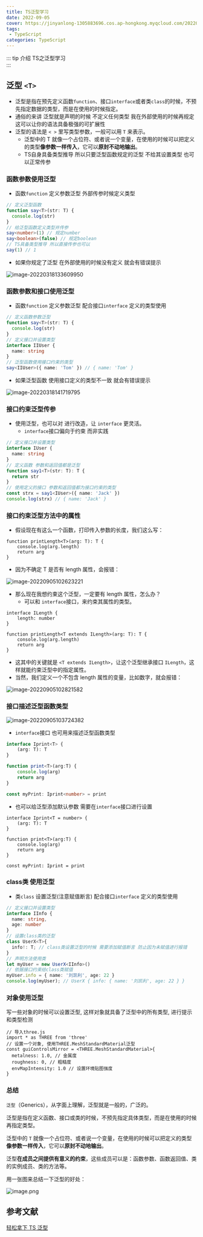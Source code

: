 ```yaml
---
title: TS泛型学习
date: 2022-09-05
cover: https://jinyanlong-1305883696.cos.ap-hongkong.myqcloud.com/202209051045513.jpg
tags:
 - TypeScript
categories: TypeScript
---
```


::: tip 介绍
TS之泛型学习<br>
:::

<!-- more -->

## 泛型 `<T>`

* 泛型是指在预先定义函数`function`、接口`interface`或者类`class`的时候，不预先指定数据的类型，而是在使用的时候指定。
* 通俗的来讲 泛型就是声明的时候 不定义任何类型 我在外部使用的时候再规定 这可以让你的语法具备极强的可扩展性
* 泛型的语法是 `< >` 里写类型参数，一般可以用 `T` 来表示。
  * 泛型中的 T 就像一个占位符、或者说一个变量，在使用的时候可以把定义的类型**像参数一样传入**，它可以**原封不动地输出**。
  * TS自身具备类型推导 所以只要泛型函数规定的泛型 不给其设置类型 也可以正常传参


### **函数参数使用泛型**

* 函数`function` 定义参数泛型  外部传参时候定义类型

```typescript
// 定义泛型函数
function say<T>(str: T) {
  console.log(str)
}
// 给泛型函数定义类型并传参
say<number>(1) // 规定number
say<boolean>(false) // 规定boolean
// TS具备类型推导 所以直接传参也可以
say(1) // 1
```

* 如果你规定了泛型 在外部使用的时候没有定义 就会有错误提示

![image-20220318133609950](https://jinyanlong-1305883696.cos.ap-hongkong.myqcloud.com/image-20220318133609950.png)

### **函数参数和接口使用泛型**

* 函数`function` 定义参数泛型 配合接口`interface` 定义的类型使用

```typescript
// 定义函数参数泛型
function say<T>(str: T) {
  console.log(str)
}
// 定义接口并设置类型
interface IIUser {
  name: string
}
// 泛型函数使用接口约束的类型
say<IIUser>({ name: 'Tom' }) // { name: 'Tom' }
```

* 如果泛型函数 使用接口定义的类型不一致 就会有错误提示

![image-20220318141719795](https://jinyanlong-1305883696.cos.ap-hongkong.myqcloud.com/image-20220318141719795.png)

### **接口约束泛型传参**

* 使用泛型，也可以对 进行改造，让 `interface` 更灵活。
  * `interface`接口偏向于约束 而非实践


```typescript
// 定义接口并设置类型
interface IUser {
  name: string
}
// 定义函数 参数和返回值都是泛型
function say1<T>(str: T): T {
  return str
}
// 使用定义的接口 参数和返回值都为接口约束的类型
const strx = say1<IUser>({ name: 'Jack' })
console.log(strx) // { name: 'Jack' }
```

### **接口约束泛型方法中的属性**

* 假设现在有这么一个函数，打印传入参数的长度，我们这么写：

```tsx
function printLength<T>(arg: T): T {
    console.log(arg.length)
    return arg
}
```

* 因为不确定 T 是否有 length 属性，会报错：

![image-20220905102623221](https://jinyanlong-1305883696.cos.ap-hongkong.myqcloud.com/202209051026262.png)

* 那么现在我想约束这个泛型，一定要有 length 属性，怎么办？
  * 可以和 `interface`接口，来约束其属性的类型。

```tsx
interface ILength {
    length: number
}

function printLength<T extends ILength>(arg: T): T {
    console.log(arg.length)
    return arg
}
```

* 这其中的关键就是 `<T extends ILength>`，让这个泛型继承接口 `ILength`，这样就能约束泛型中的指定属性。
* 当然，我们定义一个不包含 length 属性的变量，比如数字，就会报错：

![image-20220905102821582](https://jinyanlong-1305883696.cos.ap-hongkong.myqcloud.com/202209051028613.png)

### **接口描述泛型函数类型**

![image-20220905103724382](https://jinyanlong-1305883696.cos.ap-hongkong.myqcloud.com/202209051037429.png)

* `interface`接口 也可用来描述泛型函数类型 

```ts
interface Iprint<T> {
    (arg: T): T
}

function print<T>(arg:T) {
    console.log(arg)
    return arg
}

const myPrint: Iprint<number> = print
```

* 也可以给泛型添加默认参数 需要在`interface`接口进行设置

```tsx
interface Iprint<T = number> {
    (arg: T): T
}

function print<T>(arg:T) {
    console.log(arg)
    return arg
}

const myPrint: Iprint = print
```

### **class类 使用泛型**

* 类`class` 设置泛型(注意赋值断言) 配合接口`interface` 定义的类型使用

```typescript
// 定义接口并设置类型
interface IInfo {
  name: string,
  age: number
}
// 设置class类的泛型
class UserX<T>{
  info!: T; // class类设置泛型的时候 需要添加赋值断言 防止因为未赋值进行报错
}
// 声明方法使用类
let myUser = new UserX<IInfo>()
// 依据接口约束给class类赋值
myUser.info = { name: '刘凯利', age: 22 }
console.log(myUser); // UserX { info: { name: '刘凯利', age: 22 } }
```

### 对象使用泛型

写一些对象的时候可以设置泛型, 这样对象就具备了泛型中的所有类型, 进行提示和类型检测

```tsx
// 导入three.js
import * as THREE from 'three'
// 设置一个对象, 使用THREE.MeshStandardMaterial泛型
const guiControlsMirror = <THREE.MeshStandardMaterial>{ 
  metalness: 1.0, // 金属度
  roughness: 0, // 粗糙度
  envMapIntensity: 1.0 // 设置环境贴图强度
}

```

### **总结**

`泛型`（Generics），从字面上理解，泛型就是一般的，广泛的。

泛型是指在定义函数、接口或类的时候，不预先指定具体类型，而是在使用的时候再指定类型。

泛型中的 `T` 就像一个占位符、或者说一个变量，在使用的时候可以把定义的类型**像参数一样传入**，它可以**原封不动地输出**。

泛型**在成员之间提供有意义的约束**，这些成员可以是：函数参数、函数返回值、类的实例成员、类的方法等。

用一张图来总结一下泛型的好处：



![image.png](https://jinyanlong-1305883696.cos.ap-hongkong.myqcloud.com/202209051021364.webp)







## 参考文献

[轻松拿下 TS 泛型](https://juejin.cn/post/7064351631072526350#heading-2)
